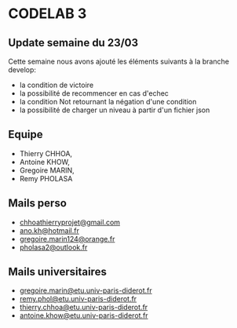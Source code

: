 # CODELAB 3

## Update semaine du 23/03

Cette semaine nous avons ajouté les éléments suivants à la branche develop:
- la condition de victoire
- la possibilité de recommencer en cas d'echec
- la condition Not retournant la négation d'une condition
- la possibilité de charger un niveau à partir d'un fichier json

## Equipe

- Thierry CHHOA,
- Antoine KHOW,
- Gregoire  MARIN,
- Remy PHOLASA

## Mails perso

- chhoathierryprojet@gmail.com
- ano.kh@hotmail.fr
- gregoire.marin124@orange.fr
- pholasa2@outlook.fr

## Mails universitaires

- gregoire.marin@etu.univ-paris-diderot.fr
- remy.phol@etu.univ-paris-diderot.fr
- thierry.chhoa@etu.univ-paris-diderot.fr
- antoine.khow@etu.univ-paris-diderot.fr
